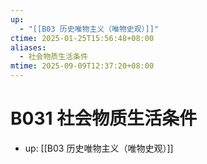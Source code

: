 ```yaml
---
up:
  - "[[B03 历史唯物主义（唯物史观）]]"
ctime: 2025-01-25T15:56:48+08:00
aliases:
  - 社会物质生活条件
mtime: 2025-09-09T12:37:20+08:00
---
```


# B031 社会物质生活条件

- up: [[B03 历史唯物主义（唯物史观）]]
